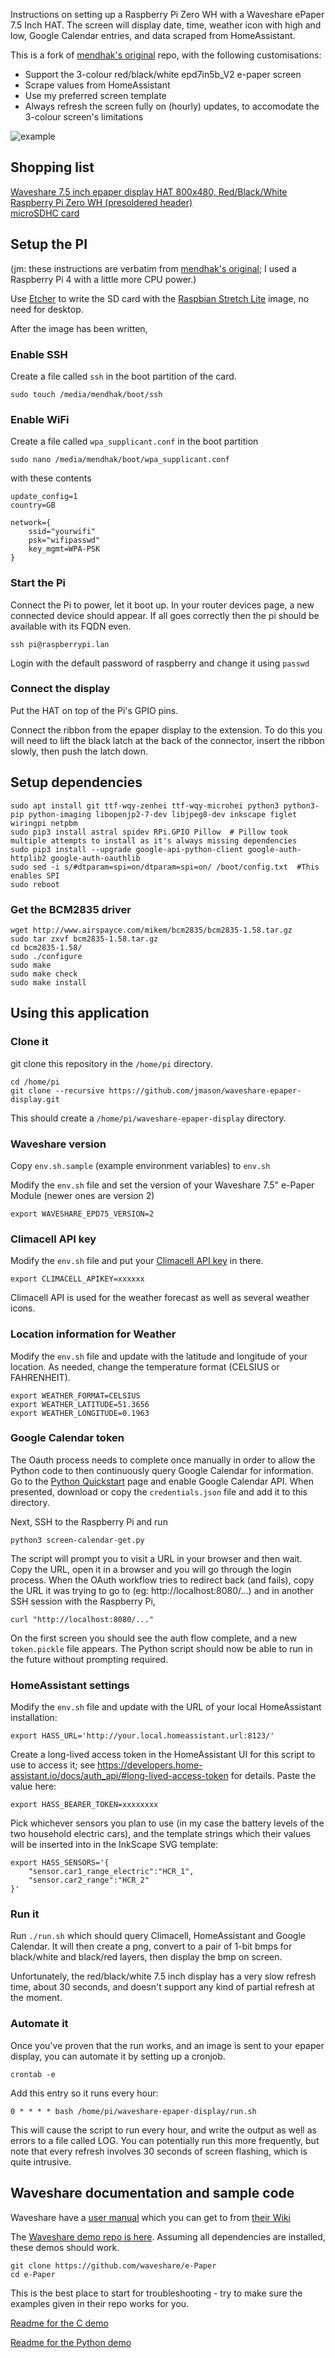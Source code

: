 Instructions on setting up a Raspberry Pi Zero WH with a Waveshare ePaper 7.5 Inch HAT. 
The screen will display date, time, weather icon with high and low, Google Calendar entries, and
data scraped from HomeAssistant.

This is a fork of [mendhak's original](https://github.com/mendhak/waveshare-epaper-display) repo, with the following
customisations:

* Support the 3-colour red/black/white epd7in5b_V2 e-paper screen
* Scrape values from HomeAssistant
* Use my preferred screen template
* Always refresh the screen fully on (hourly) updates, to accomodate the 3-colour screen's limitations

![example](display.png)

## Shopping list

[Waveshare 7.5 inch epaper display HAT 800x480, Red/Black/White](https://www.waveshare.com/product/displays/e-paper/epaper-1/7.5inch-e-paper-hat-b.htm)
[Raspberry Pi Zero WH (presoldered header)](https://www.amazon.co.uk/gp/product/B07BHMRTTY/)  
[microSDHC card](https://www.amazon.co.uk/gp/product/B073K14CVB)

## Setup the PI

(jm: these instructions are verbatim from [mendhak's original](https://github.com/mendhak/waveshare-epaper-display); I used a Raspberry Pi 4 with a little more CPU power.)

Use [Etcher](https://etcher.io) to write the SD card with the [Raspbian Stretch Lite](https://www.raspberrypi.org/downloads/raspbian/) image, no need for desktop.

After the image has been written,

### Enable SSH 

Create a file called `ssh` in the boot partition of the card.

    sudo touch /media/mendhak/boot/ssh

### Enable WiFi

Create a file called `wpa_supplicant.conf` in the boot partition 

    sudo nano /media/mendhak/boot/wpa_supplicant.conf

with these contents    


    update_config=1
    country=GB

    network={
        ssid="yourwifi"
        psk="wifipasswd"
        key_mgmt=WPA-PSK
    }


### Start the Pi

Connect the Pi to power, let it boot up.  In your router devices page, a new connected device should appear.  If all goes correctly then the pi should be available with its FQDN even.

    ssh pi@raspberrypi.lan

Login with the default password of raspberry and change it using `passwd`

### Connect the display

Put the HAT on top of the Pi's GPIO pins.  

Connect the ribbon from the epaper display to the extension.  To do this you will need to lift the black latch at the back of the connector, insert the ribbon slowly, then push the latch down. 


## Setup dependencies

    sudo apt install git ttf-wqy-zenhei ttf-wqy-microhei python3 python3-pip python-imaging libopenjp2-7-dev libjpeg8-dev inkscape figlet wiringpi netpbm
    sudo pip3 install astral spidev RPi.GPIO Pillow  # Pillow took multiple attempts to install as it's always missing dependencies
    sudo pip3 install --upgrade google-api-python-client google-auth-httplib2 google-auth-oauthlib
    sudo sed -i s/#dtparam=spi=on/dtparam=spi=on/ /boot/config.txt  #This enables SPI
    sudo reboot

### Get the BCM2835 driver

    wget http://www.airspayce.com/mikem/bcm2835/bcm2835-1.58.tar.gz
    sudo tar zxvf bcm2835-1.58.tar.gz
    cd bcm2835-1.58/
    sudo ./configure
    sudo make
    sudo make check
    sudo make install

## Using this application

### Clone it

git clone this repository in the `/home/pi` directory.

    cd /home/pi
    git clone --recursive https://github.com/jmason/waveshare-epaper-display.git
    
This should create a `/home/pi/waveshare-epaper-display` directory. 

### Waveshare version

Copy `env.sh.sample` (example environment variables) to `env.sh` 

Modify the `env.sh` file and set the version of your Waveshare 7.5" e-Paper Module  (newer ones are version 2)

    export WAVESHARE_EPD75_VERSION=2


### Climacell API key

Modify the `env.sh` file and put your [Climacell API key](https://www.climacell.co/weather-api/) in there.  

    export CLIMACELL_APIKEY=xxxxxx

Climacell API is used for the weather forecast as well as several weather icons.

### Location information for Weather

Modify the `env.sh` file and update with the latitude and longitude of your location. As needed, change the temperature format (CELSIUS or FAHRENHEIT).

    export WEATHER_FORMAT=CELSIUS
    export WEATHER_LATITUDE=51.3656
    export WEATHER_LONGITUDE=0.1963


### Google Calendar token

The Oauth process needs to complete once manually in order to allow the Python code to then continuously query Google Calendar for information. 
Go to the [Python Quickstart](https://developers.google.com/calendar/quickstart/python) page and enable Google Calendar API.  When presented, download or copy the `credentials.json` file and add it to this directory. 

Next, SSH to the Raspberry Pi and run

    python3 screen-calendar-get.py

The script will prompt you to visit a URL in your browser and then wait.  Copy the URL, open it in a browser and you will go through the login process.  When the OAuth workflow tries to redirect back (and fails), copy the URL it was trying to go to (eg: http://localhost:8080/...) and in another SSH session with the Raspberry Pi, 

    curl "http://localhost:8080/..." 

On the first screen you should see the auth flow complete, and a new `token.pickle` file appears.  The Python script should now be able to run in the future without prompting required.  


### HomeAssistant settings

Modify the `env.sh` file and update with the URL of your local HomeAssistant installation:

    export HASS_URL='http://your.local.homeassistant.url:8123/'

Create a long-lived access token in the HomeAssistant UI for this script to use to access it; see https://developers.home-assistant.io/docs/auth_api/#long-lived-access-token for details.  Paste the value here:

    export HASS_BEARER_TOKEN=xxxxxxxx

Pick whichever sensors you plan to use (in my case the battery levels of the two household electric cars), and the template strings which their values will be inserted into in the InkScape SVG template:

    export HASS_SENSORS='{
        "sensor.car1_range_electric":"HCR_1",
        "sensor.car2_range":"HCR_2"
    }'


### Run it

Run `./run.sh` which should query Climacell, HomeAssistant and Google Calendar.  It will then create a png, convert to a pair of 1-bit bmps for black/white and black/red layers, then display the bmp on screen. 

Unfortunately, the red/black/white 7.5 inch display has a very slow refresh time, about 30 seconds, and doesn't support any kind of partial refresh at the moment.

### Automate it

Once you've proven that the run works, and an image is sent to your epaper display, you can automate it by setting up a cronjob.  

    crontab -e

Add this entry so it runs every hour:

    0 * * * * bash /home/pi/waveshare-epaper-display/run.sh

This will cause the script to run every hour, and write the output as well as errors to a file called LOG.  You can potentially
run this more frequently, but note that every refresh involves 30 seconds of screen flashing, which is quite intrusive.


## Waveshare documentation and sample code

Waveshare have a [user manual](https://www.waveshare.com/w/upload/7/74/7.5inch-e-paper-hat-user-manual-en.pdf) which you can get to from [their Wiki](https://www.waveshare.com/wiki/7.5inch_e-Paper_HAT)


The [Waveshare demo repo is here](https://github.com/waveshare/e-Paper).  Assuming all dependencies are installed, these demos should work.  

    git clone https://github.com/waveshare/e-Paper
    cd e-Paper


This is the best place to start for troubleshooting - try to make sure the examples given in their repo works for you. 

[Readme for the C demo](https://github.com/waveshare/e-Paper/blob/master/RaspberryPi_JetsonNano/c/readme_EN.txt)

[Readme for the Python demo](https://github.com/waveshare/e-Paper/blob/master/RaspberryPi_JetsonNano/python/readme_jetson_EN.txt)


